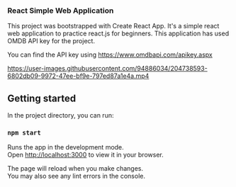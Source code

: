 ### React Simple Web Application
This project was bootstrapped with Create React App. It's a simple react web application to practice react.js for beginners. This application has used OMDB API key for the project.

You can find the API key using https://www.omdbapi.com/apikey.aspx

https://user-images.githubusercontent.com/94886034/204738593-6802db09-9972-47ee-bf9e-797ed87a1e4a.mp4

## Getting started

In the project directory, you can run:

### `npm start`

Runs the app in the development mode.\
Open [http://localhost:3000](http://localhost:3000) to view it in your browser.

The page will reload when you make changes.\
You may also see any lint errors in the console.
